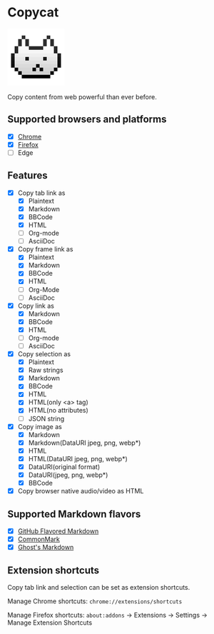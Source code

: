 # Copycat
![copycat-logo]

Copy content from web powerful than ever before.

[copycat-logo]: src/assets/images/icon-128.png

## Supported browsers and platforms
- [x] [Chrome]
- [x] [Firefox]
- [ ] Edge

[Chrome]: https://chrome.google.com/webstore/detail/jdjbiojkklnaeoanimopafmnmhldejbg
[Firefox]: https://addons.mozilla.org/firefox/addon/extension-copycat/

## Features
- [x] Copy tab link as
  - [x] Plaintext
  - [x] Markdown
  - [x] BBCode
  - [x] HTML
  - [ ] Org-mode
  - [ ] AsciiDoc
- [x] Copy frame link as
  - [x] Plaintext
  - [x] Markdown
  - [x] BBCode
  - [x] HTML
  - [ ] Org-Mode
  - [ ] AsciiDoc
- [x] Copy link as
  - [x] Markdown
  - [x] BBCode
  - [x] HTML
  - [ ] Org-mode
  - [ ] AsciiDoc
- [x] Copy selection as
  - [x] Plaintext
  - [x] Raw strings
  - [x] Markdown
  - [x] BBCode
  - [x] HTML
  - [x] HTML(only \<a\> tag)
  - [x] HTML(no attributes)
  - [ ] JSON string
- [x] Copy image as
  - [x] Markdown
  - [x] Markdown(DataURI jpeg, png, webp\*)
  - [x] HTML
  - [x] HTML(DataURI jpeg, png, webp\*)
  - [x] DataURI(original format)
  - [x] DataURI(jpeg, png, webp\*)
  - [x] BBCode
- [x] Copy browser native audio/video as HTML

## Supported Markdown flavors
- [x] [GitHub Flavored Markdown]
- [x] [CommonMark]
- [x] [Ghost's Markdown]

[GitHub Flavored Markdown]: https://github.github.com/gfm/
[CommonMark]: http://commonmark.org/
[Ghost's Markdown]: https://help.ghost.org/article/4-markdown-guide

## Extension shortcuts
Copy tab link and selection can be set as extension shortcuts.

Manage Chrome shortcuts:
`chrome://extensions/shortcuts`

Manage Firefox shortcuts:
`about:addons` -> Extensions -> Settings -> Manage Extension Shortcuts
